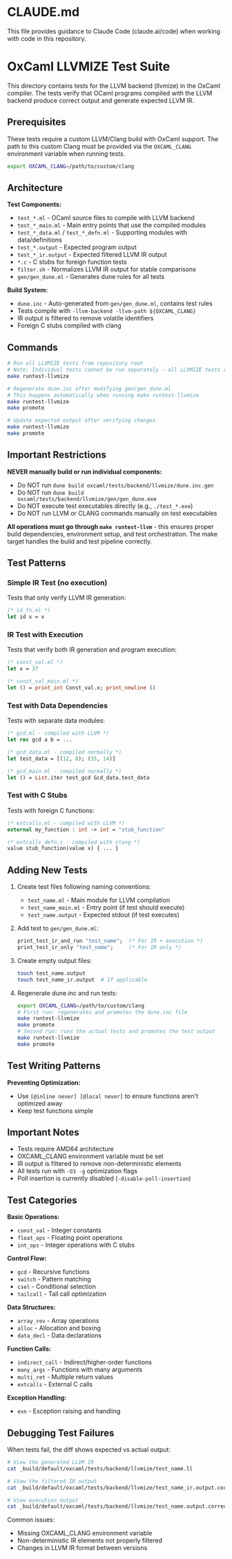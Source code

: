 # CLAUDE.md

This file provides guidance to Claude Code (claude.ai/code) when working with code in this repository.

# OxCaml LLVMIZE Test Suite

This directory contains tests for the LLVM backend (llvmize) in the OxCaml compiler. The tests verify that OCaml programs compiled with the LLVM backend produce correct output and generate expected LLVM IR.

## Prerequisites

These tests require a custom LLVM/Clang build with OxCaml support. The path to this custom Clang must be provided via the `OXCAML_CLANG` environment variable when running tests.

```bash
export OXCAML_CLANG=/path/to/custom/clang
```

## Architecture

**Test Components:**
- `test_*.ml` - OCaml source files to compile with LLVM backend
- `test_*_main.ml` - Main entry points that use the compiled modules
- `test_*_data.ml` / `test_*_defn.ml` - Supporting modules with data/definitions
- `test_*.output` - Expected program output
- `test_*_ir.output` - Expected filtered LLVM IR output
- `*.c` - C stubs for foreign function tests
- `filter.sh` - Normalizes LLVM IR output for stable comparisons
- `gen/gen_dune.ml` - Generates dune rules for all tests

**Build System:**
- `dune.inc` - Auto-generated from `gen/gen_dune.ml`, contains test rules
- Tests compile with `-llvm-backend -llvm-path ${OXCAML_CLANG}`
- IR output is filtered to remove volatile identifiers
- Foreign C stubs compiled with clang

## Commands

```bash
# Run all LLVMIZE tests from repository root
# Note: Individual tests cannot be run separately - all LLVMIZE tests run together
make runtest-llvmize

# Regenerate dune.inc after modifying gen/gen_dune.ml
# This happens automatically when running make runtest-llvmize
make runtest-llvmize
make promote

# Update expected output after verifying changes
make runtest-llvmize
make promote
```


## Important Restrictions

**NEVER manually build or run individual components:**
- Do NOT run `dune build oxcaml/tests/backend/llvmize/dune.inc.gen`
- Do NOT run `dune build oxcaml/tests/backend/llvmize/gen/gen_dune.exe`
- Do NOT execute test executables directly (e.g., `./test_*.exe`)
- Do NOT run LLVM or CLANG commands manually on test executables

**All operations must go through `make runtest-llvm`** - this ensures proper build dependencies, environment setup, and test orchestration. The make target handles the build and test pipeline correctly.


## Test Patterns

### Simple IR Test (no execution)
Tests that only verify LLVM IR generation:
```ocaml
(* id_fn.ml *)
let id x = x
```

### IR Test with Execution
Tests that verify both IR generation and program execution:
```ocaml
(* const_val.ml *)
let x = 37

(* const_val_main.ml *)
let () = print_int Const_val.x; print_newline ()
```

### Test with Data Dependencies
Tests with separate data modules:
```ocaml
(* gcd.ml - compiled with LLVM *)
let rec gcd a b = ...

(* gcd_data.ml - compiled normally *)
let test_data = [(12, 8); (35, 14)]

(* gcd_main.ml - compiled normally *)
let () = List.iter test_gcd Gcd_data.test_data
```

### Test with C Stubs
Tests with foreign C functions:
```ocaml
(* extcalls.ml - compiled with LLVM *)
external my_function : int -> int = "stub_function"

(* extcalls_defn.c - compiled with clang *)
value stub_function(value x) { ... }
```

## Adding New Tests

1. Create test files following naming conventions:
   - `test_name.ml` - Main module for LLVM compilation
   - `test_name_main.ml` - Entry point (if test should execute)
   - `test_name.output` - Expected stdout (if test executes)

2. Add test to `gen/gen_dune.ml`:
   ```ocaml
   print_test_ir_and_run "test_name";  (* For IR + execution *)
   print_test_ir_only "test_name";     (* For IR only *)
   ```

3. Create empty output files:
   ```bash
   touch test_name.output
   touch test_name_ir.output  # If applicable
   ```

4. Regenerate dune.inc and run tests:
   ```bash
   export OXCAML_CLANG=/path/to/custom/clang
   # First run: regenerates and promotes the dune.inc file
   make runtest-llvmize
   make promote
   # Second run: runs the actual tests and promotes the test output
   make runtest-llvmize
   make promote
   ```

## Test Writing Patterns

**Preventing Optimization:**
- Use `[@inline never] [@local never]` to ensure functions aren't optimized away
- Keep test functions simple

## Important Notes

- Tests require AMD64 architecture
- OXCAML_CLANG environment variable must be set
- IR output is filtered to remove non-deterministic elements
- All tests run with `-O3 -g` optimization flags
- Poll insertion is currently disabled (`-disable-poll-insertion`)

## Test Categories

**Basic Operations:**
- `const_val` - Integer constants
- `float_ops` - Floating point operations
- `int_ops` - Integer operations with C stubs

**Control Flow:**
- `gcd` - Recursive functions
- `switch` - Pattern matching
- `csel` - Conditional selection
- `tailcall` - Tail call optimization

**Data Structures:**
- `array_rev` - Array operations
- `alloc` - Allocation and boxing
- `data_decl` - Data declarations

**Function Calls:**
- `indirect_call` - Indirect/higher-order functions
- `many_args` - Functions with many arguments
- `multi_ret` - Multiple return values
- `extcalls` - External C calls

**Exception Handling:**
- `exn` - Exception raising and handling

## Debugging Test Failures

When tests fail, the diff shows expected vs actual output:

```bash
# View the generated LLVM IR
cat _build/default/oxcaml/tests/backend/llvmize/test_name.ll

# View the filtered IR output
cat _build/default/oxcaml/tests/backend/llvmize/test_name_ir.output.corrected

# View execution output
cat _build/default/oxcaml/tests/backend/llvmize/test_name.output.corrected
```

Common issues:
- Missing OXCAML_CLANG environment variable
- Non-deterministic IR elements not properly filtered
- Changes in LLVM IR format between versions
